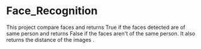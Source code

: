 # Face_Recognition
This project compare faces and returns True if the faces detected are of same person and returns False if the faces aren't of the same person. It also returns the distance of the images . 
